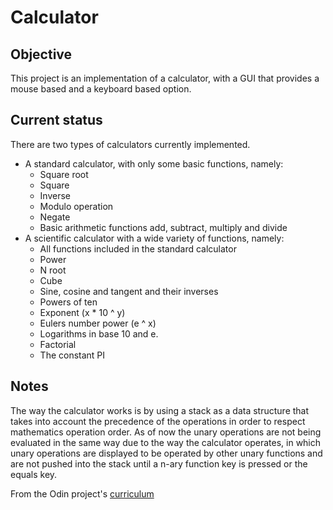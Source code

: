 Calculator
==========

Objective
----------
This project is an implementation of a calculator, with a GUI that provides a mouse based and a keyboard based option.

Current status
--------------

There are two types of calculators currently implemented.
* A standard calculator, with only some basic functions, namely:
  * Square root
  * Square
  * Inverse
  * Modulo operation
  * Negate
  * Basic arithmetic functions add, subtract, multiply and divide
* A scientific calculator with a wide variety of functions, namely:
  * All functions included in the standard calculator
  * Power
  * N root
  * Cube
  * Sine, cosine and tangent and their inverses
  * Powers of ten
  * Exponent (x * 10 ^ y)
  * Eulers number power (e ^ x)
  * Logarithms in base 10 and e.
  * Factorial
  * The constant PI

Notes
-----
The way the calculator works is by using a stack as a data structure that takes into account the precedence of the operations in order to respect mathematics operation order.
As of now the unary operations are not being evaluated in the same way due to the way the calculator operates, in which unary operations are displayed to be operated by other unary functions and are not pushed into the stack until a n-ary function key is pressed or the equals key.


From the Odin project's [curriculum](https://www.theodinproject.com/courses/web-development-101/lessons/calculator?ref=lnav "The Odin Project")